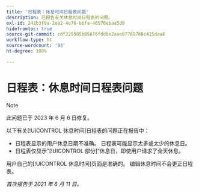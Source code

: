 ```yaml
---
title: '日程表：休息时间日程表问题'
description: 已报告有关休息时间日程表的问题。
exl-id: 242b3f9a-2ee2-4e76-bbfa-46576ebaa5d9
hidefromtoc: true
source-git-commit: cdf229505b05676fddbe2aae07769768c415daa8
workflow-type: ht
source-wordcount: '94'
ht-degree: 100%

---
```


# 日程表：休息时间日程表问题

>[!NOTE]
>
>此问题已于 2023 年 6 月 6 日修复。

以下有关[!UICONTROL 休息时间]日程表的问题正在报告中：

* 日程表显示的用户休息日期不准确。 日程表可能显示太多或太少的休息日。
* 日程表仅显示”[!UICONTROL 部分]“休息日，即使用户请求了全天休息。

用户自己的[!UICONTROL 休息时间]页面是准确的。 编辑休息时间不会更正日程表。

_首次报告于 2021 年 6 月 11 日。_
